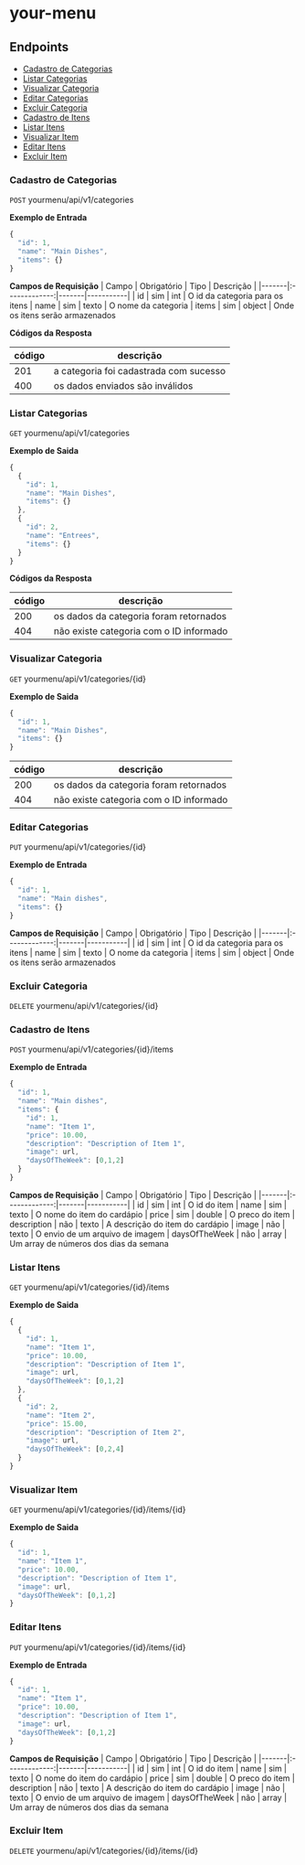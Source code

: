 # your-menu

## Endpoints

- [Cadastro de Categorias](#cadastro-de-categorias)
- [Listar Categorias](#listar-categorias)
- [Visualizar Categoria](#visualizar-categoria)
- [Editar Categorias](#editar-categorias)
- [Excluir Categoria](#excluir-categoria)
- [Cadastro de Itens](#cadastro-de-itens)
- [Listar Itens](#listar-itens)
- [Visualizar Item](#visualizar-item)
- [Editar Itens](#editar-itens)
- [Excluir Item](#excluir-item)

### Cadastro de Categorias

`POST` yourmenu/api/v1/categories

**Exemplo de Entrada**

```js
{
  "id": 1,
  "name": "Main Dishes",
  "items": {}
}
```

**Campos de Requisição**
| Campo | Obrigatório | Tipo | Descrição |
|-------|:-------------:|-------|-----------|
| id | sim | int | O id da categoria para os itens
| name | sim | texto | O nome da categoria
| items | sim | object | Onde os itens serão armazenados

**Códigos da Resposta**

|código|descrição
|-|-
201 | a categoria foi cadastrada com sucesso
400 | os dados enviados são inválidos


### Listar Categorias

`GET` yourmenu/api/v1/categories

**Exemplo de Saida**

```js
{
  {
    "id": 1,
    "name": "Main Dishes",
    "items": {}
  },
  {
    "id": 2,
    "name": "Entrees",
    "items": {}
  }
}
```

**Códigos da Resposta**

|código|descrição
|-|-
200 | os dados da categoria foram retornados
404 | não existe categoria com o ID informado


### Visualizar Categoria

`GET` yourmenu/api/v1/categories/{id}

**Exemplo de Saida**

```js
{
  "id": 1,
  "name": "Main Dishes",
  "items": {}
}
```

|código|descrição
|-|-
200 | os dados da categoria foram retornados
404 | não existe categoria com o ID informado


### Editar Categorias

`PUT` yourmenu/api/v1/categories/{id}

**Exemplo de Entrada**

```js
{
  "id": 1,
  "name": "Main dishes",
  "items": {}
}
```

**Campos de Requisição**
| Campo | Obrigatório | Tipo | Descrição |
|-------|:-------------:|-------|-----------|
| id | sim | int | O id da categoria para os itens
| name | sim | texto | O nome da categoria
| items | sim | object | Onde os itens serão armazenados

### Excluir Categoria

`DELETE` yourmenu/api/v1/categories/{id}

### Cadastro de Itens

`POST` yourmenu/api/v1/categories/{id}/items

**Exemplo de Entrada**

```js
{
  "id": 1,
  "name": "Main dishes",
  "items": {
    "id": 1,
    "name": "Item 1",
    "price": 10.00,
    "description": "Description of Item 1",
    "image": url,
    "daysOfTheWeek": [0,1,2]
  }
}
```

**Campos de Requisição**
| Campo | Obrigatório | Tipo | Descrição |
|-------|:-------------:|-------|-----------|
| id | sim | int | O id do item
| name | sim | texto | O nome do item do cardápio
| price | sim | double | O preco do item
| description | não | texto | A descrição do item do cardápio
| image | não | texto | O envio de um arquivo de imagem
| daysOfTheWeek | não | array | Um array de números dos dias da semana

### Listar Itens

`GET` yourmenu/api/v1/categories/{id}/items

**Exemplo de Saida**

```js
{
  {
    "id": 1,
    "name": "Item 1",
    "price": 10.00,
    "description": "Description of Item 1",
    "image": url,
    "daysOfTheWeek": [0,1,2]
  },
  {
    "id": 2,
    "name": "Item 2",
    "price": 15.00,
    "description": "Description of Item 2",
    "image": url,
    "daysOfTheWeek": [0,2,4]
  }
}
```

### Visualizar Item

`GET` yourmenu/api/v1/categories/{id}/items/{id}

**Exemplo de Saida**

```js
{
  "id": 1,
  "name": "Item 1",
  "price": 10.00,
  "description": "Description of Item 1",
  "image": url,
  "daysOfTheWeek": [0,1,2]
}
```

### Editar Itens

`PUT` yourmenu/api/v1/categories/{id}/items/{id}

**Exemplo de Entrada**

```js
{
  "id": 1,
  "name": "Item 1",
  "price": 10.00,
  "description": "Description of Item 1",
  "image": url,
  "daysOfTheWeek": [0,1,2]
}
```

**Campos de Requisição**
| Campo | Obrigatório | Tipo | Descrição |
|-------|:-------------:|-------|-----------|
| id | sim | int | O id do item
| name | sim | texto | O nome do item do cardápio
| price | sim | double | O preco do item
| description | não | texto | A descrição do item do cardápio
| image | não | texto | O envio de um arquivo de imagem
| daysOfTheWeek | não | array | Um array de números dos dias da semana

### Excluir Item

`DELETE` yourmenu/api/v1/categories/{id}/items/{id}
